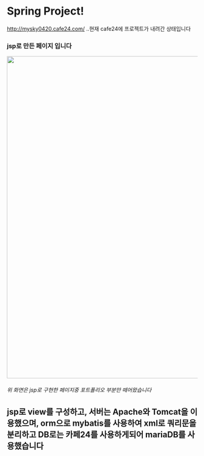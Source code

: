 # Spring Project!
http://mysky0420.cafe24.com/ ..현재 cafe24에 프로젝트가 내려간 상태입니다
### jsp로 만든 페이지 입니다
<img width="850" src="https://user-images.githubusercontent.com/92001468/159140693-3ef8a649-8d1f-4a0a-9137-aecc61cccba3.gif"> <br/>
###### 위 화면은 jsp로 구현한 페이지중 포트폴리오 부분만 떼어왔습니다 
## jsp로 view를 구성하고, 서버는 Apache와 Tomcat을 이용했으며, orm으로 mybatis를 사용하여 xml로 쿼리문을 분리하고 DB로는 카페24를 사용하게되어 mariaDB를 사용했습니다
